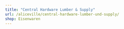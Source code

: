 ```yaml
---
title: "Central Hardware Lumber & Supply"
url: /aliceville/central-hardware-lumber-und-supply/
shop: Eisenwaren
---
```

